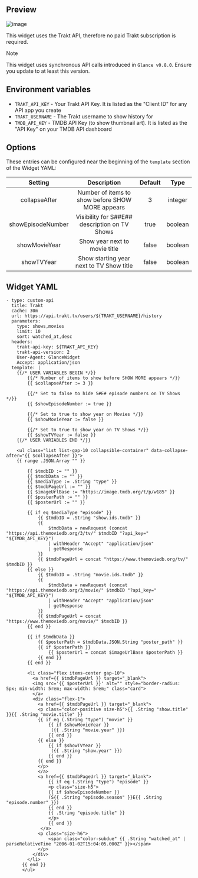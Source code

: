 ## Preview
![image](https://github.com/user-attachments/assets/47fe6cb6-4d0f-47ea-922d-a9ed83bfbdb7)

This widget uses the Trakt API, therefore no paid Trakt subscription is required.

> [!NOTE]
>
> This widget uses synchronous API calls introduced in `Glance v0.8.0`.
> Ensure you update to at least this version.

## Environment variables
- `TRAKT_API_KEY` - Your Trakt API Key.  It is listed as the "Client ID" for any API app you create
- `TRAKT_USERNAME` - The Trakt username to show history for
- `TMDB_API_KEY` - TMDB API Key (to show thumbnail art). It is listed as the "API Key" on your TMDB API dashboard

## Options
These entries can be configured near the beginning of the `template` section of the Widget YAML:

| Setting | Description | Default | Type |
|:-------:|:----:|:--------:|:------------:|
| collapseAfter | Number of items to show before SHOW MORE appears | 3 | integer |
| showEpisodeNumber | Visibility for S##E## description on TV Shows | true | boolean |
| showMovieYear | Show year next to movie title | false | boolean |
| showTVYear | Show starting year next to TV Show title | false | boolean |

## Widget YAML
```
- type: custom-api
  title: Trakt
  cache: 30m
  url: https://api.trakt.tv/users/${TRAKT_USERNAME}/history
  parameters:
	type: shows,movies
	limit: 10
	sort: watched_at,desc
  headers:
	trakt-api-key: ${TRAKT_API_KEY}
	trakt-api-version: 2
	User-Agent: GlanceWidget
	Accept: application/json
  template: |
	{{/* USER VARIABLES BEGIN */}}
		{{/* Number of items to show before SHOW MORE appears */}}
		{{ $collapseAfter := 3 }}
		
		{{/* Set to false to hide S#E# episode numbers on TV Shows */}}
		{{ $showEpisodeNumber := true }}
		
		{{/* Set to true to show year on Movies */}}
		{{ $showMovieYear := false }}
		
		{{/* Set to true to show year on TV Shows */}}
		{{ $showTVYear := false }}
	{{/* USER VARIABLES END */}}
	
	<ul class="list list-gap-10 collapsible-container" data-collapse-after="{{ $collapseAfter }}">
	{{ range .JSON.Array "" }}

		{{ $tmdbID := "" }}
		{{ $tmdbData := "" }}
		{{ $mediaType := .String "type" }}
		{{ $tmdbPageUrl := "" }}
		{{ $imageUrlBase := "https://image.tmdb.org/t/p/w185" }}
		{{ $posterPath := "" }}
		{{ $posterUrl := "" }}

		{{ if eq $mediaType "episode" }}
			{{ $tmdbID = .String "show.ids.tmdb" }}
			{{
				$tmdbData = newRequest (concat "https://api.themoviedb.org/3/tv/" $tmdbID "?api_key=" "${TMDB_API_KEY}")
				| withHeader "Accept" "application/json"
				| getResponse
			}}
			{{ $tmdbPageUrl = concat "https://www.themoviedb.org/tv/" $tmdbID }}
		{{ else }}
			{{ $tmdbID = .String "movie.ids.tmdb" }}
			{{
				$tmdbData = newRequest (concat "https://api.themoviedb.org/3/movie/" $tmdbID "?api_key=" "${TMDB_API_KEY}")
				| withHeader "Accept" "application/json"
				| getResponse
			}}
			{{ $tmdbPageUrl = concat "https://www.themoviedb.org/movie/" $tmdbID }}
		{{ end }}

		{{ if $tmdbData }}
			{{ $posterPath = $tmdbData.JSON.String "poster_path" }}
			{{ if $posterPath }}
				{{ $posterUrl = concat $imageUrlBase $posterPath }}
			{{ end }}
		{{ end }}
	  
		<li class="flex items-center gap-10">
		  <a href={{ $tmdbPageUrl }} target="_blank">
		  <img src='{{ $posterUrl }}' alt="" style="border-radius: 5px; min-width: 5rem; max-width: 5rem;" class="card">
		  </a>
		  <div class="flex-1">
			<a href={{ $tmdbPageUrl }} target="_blank">
			<p class="color-positive size-h5">{{ .String "show.title" }}{{ .String "movie.title" }}
			{{ if eq (.String "type") "movie" }}
				{{ if $showMovieYear }}
				 ({{ .String "movie.year" }})
				{{ end }}
			{{ else }}
				{{ if $showTVYear }}
				 ({{ .String "show.year" }})
				{{ end }}
			{{ end }}
			</p>
			</a>
			<a href={{ $tmdbPageUrl }} target="_blank">
				{{ if eq (.String "type") "episode" }}
				<p class="size-h5">
				{{ if $showEpisodeNumber }}
				(S{{ .String "episode.season" }}E{{ .String "episode.number" }}) 
				{{ end }}
				{{ .String "episode.title" }}
				</p>
				{{ end }}
			 </a>
			<p class="size-h6">
				<span class="color-subdue" {{ .String "watched_at" | parseRelativeTime "2006-01-02T15:04:05.000Z" }}></span>
			</p>
		  </div>
		</li>
	  {{ end }}
	  </ul>
```

